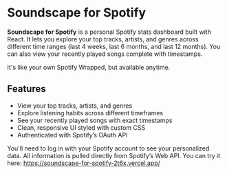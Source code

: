 # Soundscape for Spotify

**Soundscape for Spotify** is a personal Spotify stats dashboard built with React. It lets you explore your top tracks, artists, and genres across different time ranges (last 4 weeks, last 6 months, and last 12 months). You can also view your recently played songs complete with timestamps.

It's like your own Spotify Wrapped, but available anytime.

## Features

- View your top tracks, artists, and genres
- Explore listening habits across different timeframes
- See your recently played songs with exact timestamps
- Clean, responsive UI styled with custom CSS
- Authenticated with Spotify’s OAuth API

You'll need to log in with your Spotify account to see your personalized data. All information is pulled directly from Spotify’s Web API.
You can try it here: https://soundscape-for-spotify-2t6x.vercel.app/
